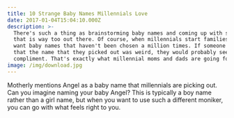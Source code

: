 ```yaml
---
title: 10 Strange Baby Names Millennials Love
date: 2017-01-04T15:04:10.000Z
description: >-
  There's such a thing as brainstorming baby names and coming up with something
  that is way too out there. Of course, when millennials start families, they
  want baby names that haven't been chosen a million times. If someone told them
  that the name that they picked out was weird, they would probably see it as a
  compliment. That's exactly what millennial moms and dads are going for.
image: /img/download.jpg
---
```

Motherly mentions Angel as a baby name that millennials are picking out. Can you imagine naming your baby Angel? This is typically a boy name rather than a girl name, but when you want to use such a different moniker, you can go with what feels right to you.
